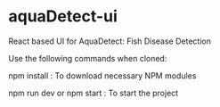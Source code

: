 # aquaDetect-ui
React based UI for AquaDetect: Fish Disease Detection

Use the following commands when cloned:

npm install : To download necessary NPM modules

npm run dev or npm start : To start the project 
